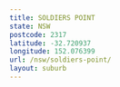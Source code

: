 ```yaml
---
title: SOLDIERS POINT
state: NSW
postcode: 2317
latitude: -32.720937
longitude: 152.076399
url: /nsw/soldiers-point/
layout: suburb
---
```

